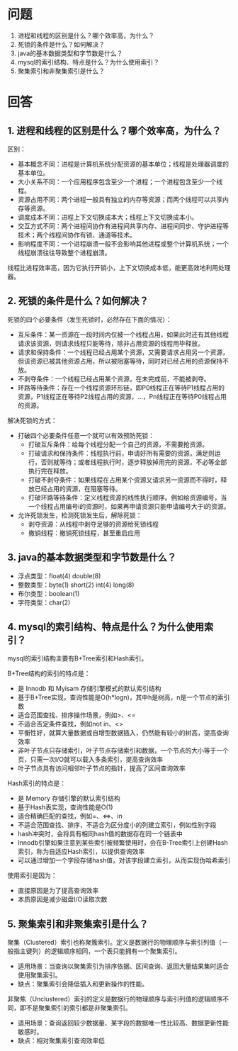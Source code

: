 # 问题

1. 进程和线程的区别是什么？哪个效率高，为什么？
2. 死锁的条件是什么？如何解决？
3. java的基本数据类型和字节数是什么？
4. mysql的索引结构、特点是什么？为什么使用索引？
5. 聚集索引和非聚集索引是什么？


# 回答

## 1. 进程和线程的区别是什么？哪个效率高，为什么？

区别：

+ 基本概念不同：进程是计算机系统分配资源的基本单位；线程是处理器调度的基本单位。
+ 大小关系不同：一个应用程序包含至少一个进程；一个进程包含至少一个线程。
+ 资源占用不同：两个进程一般具有独立的内存等资源；而两个线程可以共享内存等资源。
+ 调度成本不同：进程上下文切换成本大；线程上下文切换成本小。
+ 交互方式不同：两个进程间协作有进程间共享内存、进程间同步、守护进程等技术；两个线程间协作有锁、通道等技术。
+ 影响程度不同：一个进程崩溃一般不会影响其他进程或整个计算机系统；一个线程崩溃往往导致整个进程崩溃。

线程比进程效率高，因为它执行开销小，上下文切换成本低，能更高效地利用处理器。

## 2. 死锁的条件是什么？如何解决？

死锁的四个必要条件（发生死锁时，必然存在下面的情况）：

+ 互斥条件：某一资源在一段时间内仅被一个线程占用，如果此时还有其他线程请求该资源，则请求线程只能等待，除非占用资源的线程用毕释放。
+ 请求和保持条件：一个线程已经占用某个资源，又需要请求占用另一个资源，但该资源已被其他资源占用，所以被阻塞等待，同时对已经占用的资源保持不放。
+ 不剥夺条件：一个线程已经占用某个资源，在未完成前，不能被剥夺。
+ 环路等待条件：存在一个线程资源环形链，即P0线程正在等待P1线程占用的资源，P1线程正在等待P2线程占用的资源，...，Pn线程正在等待P0线程占用的资源。

解决死锁的方式：

+ 打破四个必要条件任意一个就可以有效预防死锁：
    + 打破互斥条件：给每个线程分配一个自己的资源，不需要抢资源。
    + 打破请求和保持条件：线程执行前，申请好所有需要的资源，满足则运行，否则就等待；或者线程执行时，逐步释放掉用完的资源，不必等全部执行完在释放。
    + 打破不剥夺条件：如果线程在占用某个资源又请求另一资源而不得时，释放已经占用的资源，在阻塞等待。
    + 打破环路等待条件：定义线程资源的线性执行顺序。例如给资源编号，当一个线程占用编号i的资源时，如果再申请资源只能申请编号大于i的资源。
+ 允许死锁发生，检测死锁发生后，解除死锁：
    + 剥夺资源：从线程中剥夺足够的资源给死锁线程
    + 撤销线程：撤销死锁线程，甚至重启应用
    

## 3. java的基本数据类型和字节数是什么？

+ 浮点类型：float(4)  double(8)
+ 整数类型：byte(1) short(2) int(4) long(8)
+ 布尔类型：boolean(1)
+ 字符类型：char(2)

## 4. mysql的索引结构、特点是什么？为什么使用索引？

mysql的索引结构主要有B+Tree索引和Hash索引。

B+Tree结构的索引的特点是：

+ 是 Innodb 和 Myisam 存储引擎模式的默认索引结构
+ 基于B+Tree实现，查询性能是O(h*logn)，其中h是树高，n是一个节点的索引数
+ 适合范围查找、排序操作场景，例如>、<=
+ 不适合否定条件查找，例如not in、<>
+ 平衡性好，就算大量数据或自增型数据插入，仍然能有较小的树高，提高查询效率
+ 非叶子节点只存储索引，叶子节点存储索引和数据，一个节点的大小等于一个页，只需一次I/O就可以载入多条索引，提高查询效率
+ 叶子节点具有访问相邻叶子节点的指针，提高了区间查询效率


Hash索引的特点是：

+ 是 Memory 存储引擎的默认索引结构
+ 基于Hash表实现，查询性能是O(1)
+ 适合精确匹配的查找，例如=、<=>、in
+ 不适合范围查找、排序，不适合为区分度小的列建立索引，例如性别字段
+ hash冲突时，会将具有相同hash值的数据存在同一个链表中
+ Innodb引擎如果注意到某些索引被频繁使用时，会在B-Tree索引上创建Hash索引，称为自适应Hash索引，以提供查询效率
+ 可以通过增加一个字段存储hash值，对该字段建立索引，从而实现伪哈希索引

使用索引是因为：

+ 直接原因是为了提高查询效率
+ 本质原因是减少磁盘I/O读取次数

## 5. 聚集索引和非聚集索引是什么？

聚集（Clustered）索引也称聚簇索引。定义是数据行的物理顺序与索引列值（一般指主键列）的逻辑顺序相同，一个表只能拥有一个聚集索引。

+ 适用场景：当查询以聚集索引为排序依据、区间查询、返回大量结果集时适合使用聚集索引。
+ 缺点：聚集索引会降低插入和更新操作的性能。

非聚焦（Unclustered）索引的定义是数据行的物理顺序与索引列值的逻辑顺序不同，即不是聚集索引的索引都是非聚集索引。

+ 适用场景：查询返回较少数据量、某字段的数据唯一性比较高、数据更新性能敏感时。
+ 缺点：相对聚集索引查询效率低


